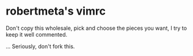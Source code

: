 # robertmeta's vimrc

Don't copy this wholesale, pick and choose the pieces you want, I try to keep it well commented.

... Seriously, don't fork this.
